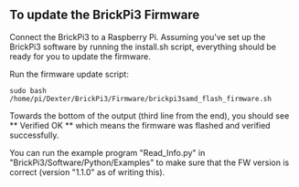 To update the BrickPi3 Firmware
-------------------------------
Connect the BrickPi3 to a Raspberry Pi. Assuming you've set up the BrickPi3 software by running the install.sh script, everything should be ready for you to update the firmware.

Run the firmware update script:

    sudo bash /home/pi/Dexter/BrickPi3/Firmware/brickpi3samd_flash_firmware.sh

Towards the bottom of the output (third line from the end), you should see ** Verified OK ** which means the firmware was flashed and verified successfully.

You can run the example program "Read_Info.py" in "BrickPi3/Software/Python/Examples" to make sure that the FW version is correct (version "1.1.0" as of writing this).
